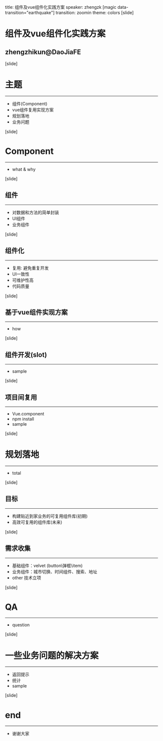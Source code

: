 title: 组件及vue组件化实践方案
speaker: zhengzk
[magic data-transition="earthquake"]
transition: zoomin
theme: colors
[slide]
# 组件及vue组件化实践方案
## zhengzhikun@DaoJiaFE

[slide]
# 主题
----
* 组件(Component)
* vue组件复用实现方案
* 规划落地
* 业务问题

[slide]
# Component
----
* what & why

[slide]
## 组件
----
* 对数据和方法的简单封装
* UI组件
* 业务组件

[slide]
## 组件化
----
* 复用: 避免重复开发
* UI一致性
* 可维护性高
* 代码质量

[slide]
## 基于vue组件实现方案
----
* how

[slide]
## 组件开发(slot)
----
* sample

[slide]
## 项目间复用
----
* Vue.component
* npm install
* sample

[slide]
# 规划落地
----
* total

[slide]
## 目标
----
* 构建贴近到家业务的可复用组件库(初期)
* 高效可复用的组件库(未来)

[slide]
## 需求收集
----
* 基础组件：velvet (button\弹框\item)
* 业务组件：城市切换、时间组件、搜索、地址
* other 技术立项

[slide]
# QA
----
* question

[slide]
# 一些业务问题的解决方案
----
* 返回提示
* 统计
* sample

[slide]
# end
----
* 谢谢大家
